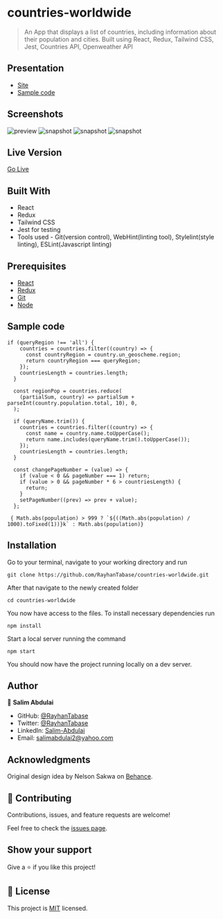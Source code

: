 # countries-worldwide
> An App that displays a list of countries, including information about their population and cities. Built using React, Redux, Tailwind CSS, Jest, Countries API, Openweather API

## Presentation
- [Site](https://www.loom.com/share/ccd0d737d0c2448697508d3aab9160c8?sharedAppSource=personal_library)
- [Sample code](https://www.loom.com/share/9de8accfc85a4877b2ddb8fea1b31296?sharedAppSource=personal_library)

## Screenshots
![preview](./assets/screengif.gif)
![snapshot](./assets/screen1.png)
![snapshot](./assets/screen3.png)
![snapshot](./assets/screen4.png)


## Live Version
[Go Live](https://festive-shirley-0ca9cb.netlify.app/)

## Built With
- React
- Redux
- Tailwind CSS
- Jest for testing
- Tools used - Git(version control), WebHint(linting tool), Stylelint(style linting), ESLint(Javascript linting)

## Prerequisites
 - [React](https://reactjs.org/docs/getting-started.html)
 - [Redux](https://redux.js.org/tutorials/quick-start)
 - [Git](https://git-scm.com/downloads)
 - [Node](https://nodejs.org/en/download/)

## Sample code

```
if (queryRegion !== 'all') {
    countries = countries.filter((country) => {
      const countryRegion = country.un_geoscheme.region;
      return countryRegion === queryRegion;
    });
    countriesLength = countries.length;
  }

  const regionPop = countries.reduce(
    (partialSum, country) => partialSum + parseInt(country.population.total, 10), 0,
  );

  if (queryName.trim()) {
    countries = countries.filter((country) => {
      const name = country.name.toUpperCase();
      return name.includes(queryName.trim().toUpperCase());
    });
    countriesLength = countries.length;
  }

  const changePageNumber = (value) => {
    if (value < 0 && pageNumber === 1) return;
    if (value > 0 && pageNumber * 6 > countriesLength) {
      return;
    }
    setPageNumber((prev) => prev + value);
  };

```

```
 { Math.abs(population) > 999 ? `${((Math.abs(population) / 1000).toFixed(1))}k` : Math.abs(population)}
```


## Installation

Go to your terminal, navigate to your working directory and run

`git clone https://github.com/RayhanTabase/countries-worldwide.git`

After that navigate to the newly created folder

`cd countries-worldwide`

You now have access to the files.
To install necessary dependencies run

`npm install`

Start a local server running the command

`npm start`

You should now have the project running locally on a dev server.

## Author

👤 **Salim Abdulai**

- GitHub: [@RayhanTabase](https://github.com/RayhanTabase)
- Twitter: [@RayhanTabase](https://twitter.com/@RayhanTabase)
- LinkedIn: [Salim-Abdulai](https://linkedin.com/in/salimabdulai)
- Email: salimabdulai2@yahoo.com

## Acknowledgments
Original design idea by Nelson Sakwa on [Behance](https://www.behance.net/gallery/31579789/Ballhead-App-(Free-PSDs)).

## 🤝 Contributing

Contributions, issues, and feature requests are welcome!

Feel free to check the [issues page](../../issues/).

## Show your support

Give a ⭐️ if you like this project!

## 📝 License

This project is [MIT](./MIT.md) licensed.
